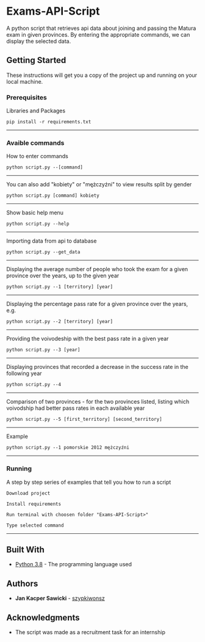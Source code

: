 # Exams-API-Script

A python script that retrieves api data about joining and passing the Matura exam in given provinces. By entering the appropriate commands, we can display the selected data.

## Getting Started

These instructions will get you a copy of the project up and running on your local machine.

### Prerequisites

Libraries and Packages

```
pip install -r requirements.txt
```
---
### Avaible commands

How to enter commands

```
python script.py --[command]
```
---
You can also add "kobiety" or "mężczyźni" to view results split by gender

```
python script.py [command] kobiety
```
---
Show basic help menu

```
python script.py --help
```
---
Importing data from api to database

```
python script.py --get_data
```
---
Displaying the average number of people who took the exam for a given province over the years, up to the given year

```
python script.py --1 [territory] [year]
```
---
Displaying the percentage pass rate for a given province over the years, e.g. 

```
python script.py --2 [territory] [year]
```
---
Providing the voivodeship with the best pass rate in a given year 

```
python script.py --3 [year]
```
---
Displaying provinces that recorded a decrease in the success rate in the following year

```
python script.py --4
```
---
Comparison of two provinces - for the two provinces listed, listing which voivodship had better pass rates in each available year

```
python script.py --5 [first_territory] [second_territory]
```
---
Example

```
python script.py --1 pomorskie 2012 mężczyźni
```
---

### Running

A step by step series of examples that tell you how to run a script

```
Download project
```
```
Install requirements
```
```
Run terminal with choosen folder "Exams-API-Script>"
```
```
Type selected command
```
---
## Built With

* [Python 3.8](https://www.python.org/) - The programming language used

## Authors

* **Jan Kacper Sawicki** - [szypkiwonsz](https://github.com/szypkiwonsz)

## Acknowledgments

* The script was made as a recruitment task for an internship
